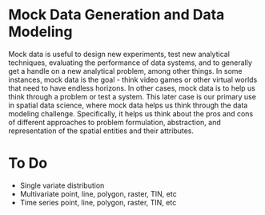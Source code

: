 # Mock Data Generation and Data Modeling
Mock data is useful to design new experiments, test new analytical techniques, evaluating the performance of data systems, and to generally get a handle on a new analytical problem, among other things. In some instances, mock data is the goal - think video games or other virtual worlds that need to have endless horizons. In other cases, mock data is to help us think through a problem or test a system. This later case is our primary use in spatial data science, where mock data helps us think through the data modeling challenge. Specifically, it helps us think about the pros and cons of different approaches to problem formulation, abstraction, and representation of the spatial entities and their attributes.


# To Do
- Single variate distribution
- Multivariate point, line, polygon, raster, TIN, etc
- Time series point, line, polygon, raster, TIN, etc


